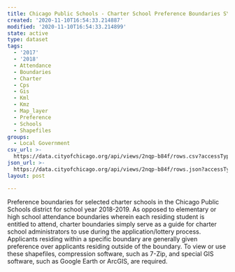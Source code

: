 ```yaml
---
title: Chicago Public Schools - Charter School Preference Boundaries SY1819
created: '2020-11-10T16:54:33.214887'
modified: '2020-11-10T16:54:33.214899'
state: active
type: dataset
tags:
  - '2017'
  - '2018'
  - Attendance
  - Boundaries
  - Charter
  - Cps
  - Gis
  - Kml
  - Kmz
  - Map_layer
  - Preference
  - Schools
  - Shapefiles
groups:
  - Local Government
csv_url: >-
  https://data.cityofchicago.org/api/views/2nqp-b84f/rows.csv?accessType=DOWNLOAD
json_url: >-
  https://data.cityofchicago.org/api/views/2nqp-b84f/rows.json?accessType=DOWNLOAD
layout: post

---
```

Preference boundaries for selected charter schools in the Chicago Public Schools district for school year 2018-2019. As opposed to elementary or high school attendance boundaries wherein each residing student is entitled to attend, charter boundaries simply serve as a guide for charter school administrators to use during the application/lottery process. Applicants residing within a specific boundary are generally given preference over applicants residing outside of the boundary. To view or use these shapefiles, compression software, such as 7-Zip, and special GIS software, such as Google Earth or ArcGIS, are required.
